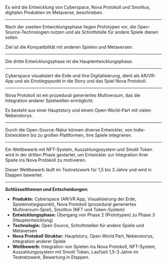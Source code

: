 Es wird die Entwicklung von Cyberspace, Nova Protokoll und Smolitux, digitalen Produkten im Metaverse, beschrieben. 

---
Nach der zweiten Entwicklungsphase liegen Prototypen vor, die Open-Source-Technologien nutzen und als Schnittstelle für andere Spiele dienen sollen. 

Ziel ist die Kompatibilität mit anderen Spielen und Metaversen.  

---
Die dritte Entwicklungsphase ist die Hauptentwicklungsphase. 

---
Cyberspace visualisiert die Erde und ihre Digitalisierung, dient als AR/VR-App und als Einstiegspunkt in die Story und das Spiel Nova Protokoll. 

---
Nova Protokoll ist ein prozedural generiertes Multiversum, das die Integration anderer Spielwelten ermöglicht.  

Es besteht aus einer Hauptstory und einem Open-World-Part mit vielen Nebenstorys. 

---
Durch die Open-Source-Natur können diverse Entwickler, von Indie-Entwicklern bis zu großen Plattformen, ihre Spiele integrieren.  

---
Ein Wettbewerb mit NFT-System, Auszahlungssystem und Smolit Token wird in der dritten Phase gestartet, um Entwickler zur Integration ihrer Spiele ins Nova Protokoll zu motivieren. 

Dieser Wettbewerb läuft im Testnetzwerk für 1,5 bis 3 Jahre und wird in Etappen bewertet.

---

**Schlüsselthemen und Entscheidungen:**

* **Produkte:** Cyberspace (AR/VR App, Visualisierung der Erde, Spieleinstiegspunkt), Nova Protokoll (prozedural generiertes Multiversum-Spiel), Smolitux (NFT und Token-System)
* **Entwicklungsphase:** Übergang von Phase 2 (Prototypen) zu Phase 3 (Hauptentwicklung)
* **Technologie:** Open Source, Schnittstellen für andere Spiele und Metaversen
* **Nova Protokoll Struktur:** Hauptstory, Open World Part, Nebenstorys, Integration anderer Spiele
* **Wettbewerb:**  Integration von Spielen ins Nova Protokoll,  NFT-System, Auszahlungssystem mit Smolit Token,  Laufzeit 1,5-3 Jahre im Testnetzwerk, Bewertung in Etappen.


